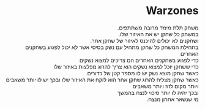 <div lang="he" dir="rtl">
  
# Warzones
משחק תלת מימד מרובה משתתפים.\
במשחק כל שחקן יש את האיזור שלו.\
ושחקנים לא יכולים להיכנס לאיזור של שחקן אחר.\
בתחילת המשחק כל שחקן מתחיל עם נשק בסיסי אשר לא יכול לפגוע בשחקנים האחרים\
כדי לפגוע בשחקנים האחרים הם צריכים למצוא נשקים\
כדי ששחקן יוכל למצוא נשקים הוא צריך להרוג מפלצות באיזור שלו\
כאשר שחקן מוצא נשק יש לו מספר קטן של כדורים\
כאשר שחקן מצליח להרוג שחקן אחר הוא לוקח את האיזור שלו ובכך יש לו יותר משאבים ויותר מקום לזוז ויותר משאבים\
ובכך יהיה לו יותר סיכוי לנצח בהמשך\
מי שנשאר אחרון מנצח.
</div>

